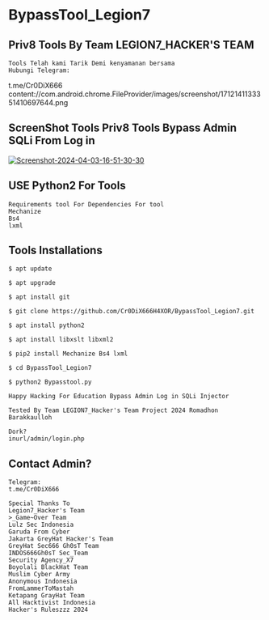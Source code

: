 # BypassTool_Legion7

## Priv8 Tools By Team LEGION7_HACKER'S TEAM
```
Tools Telah kami Tarik Demi kenyamanan bersama
Hubungi Telegram:
```
t.me/Cr0DiX666
content://com.android.chrome.FileProvider/images/screenshot/1712141133351410697644.png

## ScreenShot Tools Priv8 Tools Bypass Admin SQLi From Log in
<a href="https://ibb.co/QdtZPxp"><img src="https://i.ibb.co/wsjTS2B/Screenshot-2024-04-03-16-51-30-30.png" alt="Screenshot-2024-04-03-16-51-30-30" border="0"></a>

## USE Python2 For Tools
```
Requirements tool For Dependencies For tool
Mechanize
Bs4
lxml
```
## Tools Installations
```
$ apt update

$ apt upgrade

$ apt install git

$ git clone https://github.com/Cr0DiX666H4XOR/BypassTool_Legion7.git

$ apt install python2

$ apt install libxslt libxml2

$ pip2 install Mechanize Bs4 lxml

$ cd BypassTool_Legion7

$ python2 Bypasstool.py

Happy Hacking For Education Bypass Admin Log in SQLi Injector

Tested By Team LEGION7_Hacker's Team Project 2024 Romadhon Barakkaulloh

Dork?
inurl/admin/login.php
```

## Contact Admin?
```
Telegram:
t.me/Cr0DiX666

Special Thanks To
Legion7_Hacker's Team
>_Game~Over Team
Lulz Sec Indonesia
Garuda From Cyber
Jakarta GreyHat Hacker's Team
GreyHat Sec666 Gh0sT Team
INDOS666Gh0sT Sec_Team
Security Agency_X7
Boyolali BlackHat Team
Muslim Cyber Army
Anonymous Indonesia
FromLammerToMastah
Ketapang GrayHat Team
All Hacktivist Indonesia
Hacker's Ruleszzz 2024
```
